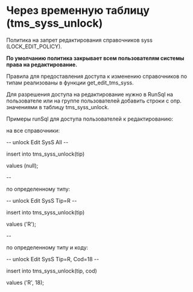 # Через временную таблицу \(tms\_syss\_unlock\)

  
Политика на запрет редактирования справочников syss \(LOCK\_EDIT\_POLICY\).

**По умолчанию политика закрывает всем пользователям системы права на редактирование.**

Правила для предоставления доступа к изменению справочников по типам реализованы в функции get\_edit\_tms\_syss.

Для разрешения доступа на редактирование нужно в RunSql на пользователе или на группе пользователей добавить строки с опр. значениями в таблицу tms\_syss\_unlock.

Примеры runSql для доступа пользователей к редактированию:

на все справочники:

-- unlock Edit SysS All --

insert into tms\_syss\_unlock\(tip\)

 values \(null\);

--

по определенному типу:

-- unlock Edit SysS Tip=R --

insert into tms\_syss\_unlock\(tip\)

 values \('R'\);

--

по определенному типу и коду:

-- unlock Edit SysS Tip=R, Cod=18 --

insert into tms\_syss\_unlock\(tip, cod\)

 values \('R', 18\);

